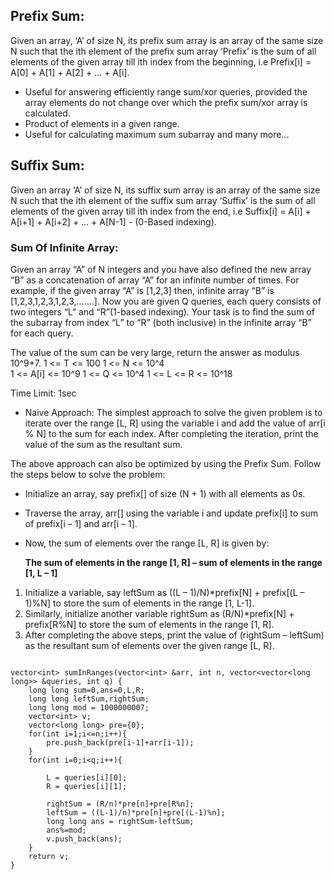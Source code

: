 ## Prefix Sum:
  Given an array, ‘A’ of size N, its prefix sum array is an array of the same size N such that the ith element of the prefix sum array ‘Prefix’ is the sum of all elements of the given array till ith index from the beginning, i.e Prefix[i] = A[0] + A[1] + A[2] + … + A[i]. 
* Useful for answering efficiently range sum/xor queries, provided the array elements do not change over which the prefix sum/xor array is calculated.
* Product of elements in a given range.
* Useful for calculating maximum sum subarray and many more...

## Suffix Sum:
Given an array ‘A’ of size N, its suffix sum array is an array of the same size N such that the ith element of the suffix sum array ‘Suffix’ is the sum of all elements of the given array till ith index from the end, i.e Suffix[i] = A[i] + A[i+1] + A[i+2] + … + A[N-1] - (0-Based indexing).



### Sum Of Infinite Array:
Given an array “A” of N integers and you have also defined the new array “B” as a concatenation of array “A” for an infinite number of times.
For example, if the given array “A” is [1,2,3] then, infinite array “B” is [1,2,3,1,2,3,1,2,3,.......].
Now you are given Q queries, each query consists of two integers “L“ and “R”(1-based indexing). Your task is to find the sum of the subarray from index “L” to “R” (both inclusive) in the infinite array “B” for each query.

The value of the sum can be very large, return the answer as modulus 10^9+7.
1 <= T <= 100
1 <= N <= 10^4   
1 <= A[i] <= 10^9
1 <= Q <= 10^4
1 <= L <= R <= 10^18

Time Limit: 1sec


- Naive Approach: 
The simplest approach to solve the given problem is to iterate over the range [L, R] using the variable i and add the value of arr[i % N] to the sum for each index. After completing the iteration, print the value of the sum as the resultant sum.

The above approach can also be optimized by using the Prefix Sum. Follow the steps below to solve the problem:

- Initialize an array, say prefix[] of size (N + 1) with all elements as 0s.
- Traverse the array, arr[] using the variable i and update prefix[i] to sum of prefix[i – 1] and arr[i – 1].
- Now, the sum of elements over the range [L, R] is given by:

    **The sum of elements in the range [1, R] – sum of elements in the range [1, L – 1]**

1. Initialize a variable, say leftSum as ((L – 1)/N)*prefix[N] + prefix[(L – 1)%N] to store the sum of elements in the range [1, L-1].
2. Similarly, initialize another variable rightSum as (R/N)*prefix[N] + prefix[R%N] to store the sum of elements in the range [1, R].
3. After completing the above steps, print the value of (rightSum – leftSum) as the resultant sum of elements over the given range [L, R].


```

vector<int> sumInRanges(vector<int> &arr, int n, vector<vector<long long>> &queries, int q) {
    long long sum=0,ans=0,L,R;
    long long leftSum,rightSum;
    long long mod = 1000000007;
    vector<int> v;
    vector<long long> pre={0};
    for(int i=1;i<=n;i++){
        pre.push_back(pre[i-1]+arr[i-1]);
    }
    for(int i=0;i<q;i++){
        
        L = queries[i][0];
        R = queries[i][1];
        
        rightSum = (R/n)*pre[n]+pre[R%n];
        leftSum = ((L-1)/n)*pre[n]+pre[(L-1)%n];
        long long ans = rightSum-leftSum;
        ans%=mod;
        v.push_back(ans);
    }
    return v;
}

```
